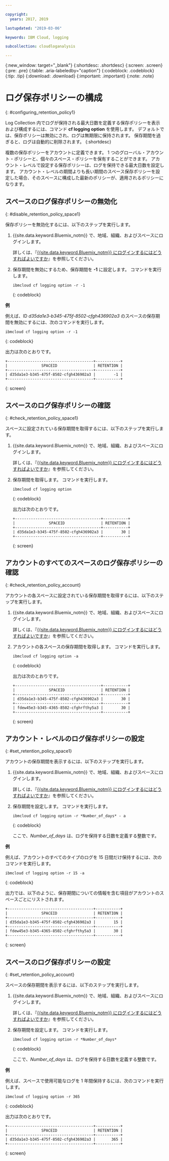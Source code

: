 ```yaml
---

copyright:
  years: 2017, 2019

lastupdated: "2019-03-06"

keywords: IBM Cloud, logging

subcollection: cloudloganalysis

---
```


{:new_window: target="_blank"}
{:shortdesc: .shortdesc}
{:screen: .screen}
{:pre: .pre}
{:table: .aria-labeledby="caption"}
{:codeblock: .codeblock}
{:tip: .tip}
{:download: .download}
{:important: .important}
{:note: .note}

# ログ保存ポリシーの構成
{: #configuring_retention_policy1}

Log Collection 内でログが保持される最大日数を定義する保存ポリシーを表示および構成するには、コマンド **cf logging option** を使用します。 デフォルトでは、保存ポリシーは無効にされ、ログは無期限に保持されます。 保存期間を過ぎると、ログは自動的に削除されます。 
{:shortdesc}

複数の保存ポリシーをアカウントに定義できます。 1 つのグローバル・アカウント・ポリシーと、個々のスペース・ポリシーを保有することができます。 アカウント・レベルで設定する保存ポリシーは、ログを保持できる最大日数を設定します。 アカウント・レベルの期間よりも長い期間のスペース保存ポリシーを設定した場合、そのスペースに構成した最新のポリシーが、適用されるポリシーになります。 


## スペースのログ保存ポリシーの無効化
{: #disable_retention_policy_space1}

保存ポリシーを無効化するには、以下のステップを実行します。

1. {{site.data.keyword.Bluemix_notm}} で、地域、組織、およびスペースにログインします。 

    詳しくは、『[{{site.data.keyword.Bluemix_notm}} にログインするにはどうすればよいですか](/docs/services/CloudLogAnalysis/qa/cli_qa.html#login)』を参照してください。
    
2. 保存期間を無効にするため、保存期間を **-1** に設定します。 コマンドを実行します。

    ```
    ibmcloud cf logging option -r -1
    ```
    {: codeblock}
    
**例**
    
例えば、ID *d35da1e3-b345-475f-8502-cfgh436902a3* のスペースの保存期間を無効にするには、次のコマンドを実行します。

```
ibmcloud cf logging option -r -1
```
{: codeblock}

出力は次のとおりです。

```
+--------------------------------------+-----------+
|               SPACEID                | RETENTION |
+--------------------------------------+-----------+
| d35da1e3-b345-475f-8502-cfgh436902a3 |        -1 |
+--------------------------------------+-----------+
```
{: screen} 



## スペースのログ保存ポリシーの確認
{: #check_retention_policy_space1}

スペースに設定されている保存期間を取得するには、以下のステップを実行します。

1. {{site.data.keyword.Bluemix_notm}} で、地域、組織、およびスペースにログインします。 

    詳しくは、『[{{site.data.keyword.Bluemix_notm}} にログインするにはどうすればよいですか](/docs/services/CloudLogAnalysis/qa/cli_qa.html#login)』を参照してください。
    
2. 保存期間を取得します。 コマンドを実行します。

    ```
    ibmcloud cf logging option
    ```
    {: codeblock}

    出力は次のとおりです。

    ```
    +--------------------------------------+-----------+
    |               SPACEID                | RETENTION |
    +--------------------------------------+-----------+
    | d35da1e3-b345-475f-8502-cfgh436902a3 |        30 |
    +--------------------------------------+-----------+
    ```
    {: screen}
    

## アカウントのすべてのスペースのログ保存ポリシーの確認
{: #check_retention_policy_account}

アカウントの各スペースに設定されている保存期間を取得するには、以下のステップを実行します。

1. {{site.data.keyword.Bluemix_notm}} で、地域、組織、およびスペースにログインします。 

    詳しくは、『[{{site.data.keyword.Bluemix_notm}} にログインするにはどうすればよいですか](/docs/services/CloudLogAnalysis/qa/cli_qa.html#login)』を参照してください。
    
2. アカウントの各スペースの保存期間を取得します。 コマンドを実行します。

    ```
    ibmcloud cf logging option -a
    ```
    {: codeblock}

    出力は次のとおりです。

    ```
    +--------------------------------------+-----------+
    |               SPACEID                | RETENTION |
    +--------------------------------------+-----------+
    | d35da1e3-b345-475f-8502-cfgh436902a3 |        30 |
    +--------------------------------------+-----------+
    | fdew45e3-b345-4365-8502-cfghrfthy5a3 |        30 |
    +--------------------------------------+-----------+
    ```
    {: screen}
    

## アカウント・レベルのログ保存ポリシーの設定
{: #set_retention_policy_space1}

アカウントの保存期間を表示するには、以下のステップを実行します。

1. {{site.data.keyword.Bluemix_notm}} で、地域、組織、およびスペースにログインします。 

    詳しくは、『[{{site.data.keyword.Bluemix_notm}} にログインするにはどうすればよいですか](/docs/services/CloudLogAnalysis/qa/cli_qa.html#login)』を参照してください。
    
2. 保存期間を設定します。 コマンドを実行します。

    ```
    ibmcloud cf logging option -r *Number_of_days* - a
    ```
    {: codeblock}
    
    ここで、*Number_of_days* は、ログを保持する日数を定義する整数です。 
    
    
**例**
    
例えば、アカウントのすべてのタイプのログを 15 日間だけ保持するには、次のコマンドを実行します。

```
ibmcloud cf logging option -r 15 -a
```
{: codeblock}

出力では、以下のように、保存期間についての情報を含む項目がアカウントのスペースごとにリストされます。

```
+--------------------------------------+-----------+
|               SPACEID                | RETENTION |
+--------------------------------------+-----------+
| d35da1e3-b345-475f-8502-cfgh436902a3 |        15 |
+--------------------------------------+-----------+
| fdew45e3-b345-4365-8502-cfghrfthy5a3 |        30 |
+--------------------------------------+-----------+
```
{: screen}

## スペースのログ保存ポリシーの設定
{: #set_retention_policy_account}

スペースの保存期間を表示するには、以下のステップを実行します。

1. {{site.data.keyword.Bluemix_notm}} で、地域、組織、およびスペースにログインします。 

    詳しくは、『[{{site.data.keyword.Bluemix_notm}} にログインするにはどうすればよいですか](/docs/services/CloudLogAnalysis/qa/cli_qa.html#login)』を参照してください。
    
2. 保存期間を設定します。 コマンドを実行します。

    ```
    ibmcloud cf logging option -r *Number_of_days*
    ```
    {: codeblock}
    
    ここで、*Number_of_days* は、ログを保持する日数を定義する整数です。
    
    
**例**
    
例えば、スペースで使用可能なログを 1 年間保持するには、次のコマンドを実行します。

```
ibmcloud cf logging option -r 365
```
{: codeblock}

出力は次のとおりです。

```
+--------------------------------------+-----------+
|               SPACEID                | RETENTION |
+--------------------------------------+-----------+
| d35da1e3-b345-475f-8502-cfgh436902a3 |       365 |
+--------------------------------------+-----------+
```
{: screen}


